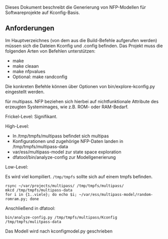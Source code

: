 Dieses Dokument beschreibt die Generierung von NFP-Modellen für
Softwareprojekte auf Kconfig-Basis.

## Anforderungen

Im Hauptverzeichnes (von dem aus die Build-Befehle aufgerufen werden) müssen
sich die Dateien Kconfig und .config befinden. Das Projekt muss die folgenden
Arten von Befehlen unterstützen:

* make
* make cleaan
* make nfpvalues
* Optional: make randconfig

Die konkreten Befehle können über Optionen von bin/explore-kconfig.py
eingestellt werden.

für multipass. NFP
beziehen sich hierbei auf nichtfunktionale Attribute des erzeugten Systemimages,
wie z.B. ROM- oder RAM-Bedarf.

Frickel-Level: Signifikant.

High-Level:

* In /tmp/tmpfs/multipass befindet sich multipas
* Konfigurationen und zugehörige NFP-Daten landen in /tmp/tmpfs/multipass-data
* var/ess/multipass-model zur state space exploration
* dfatool/bin/analyze-config zur Modellgenerierung

Low-Level:

Es wird viel kompiliert. `/tmp/tmpfs` sollte sich auf einem tmpfs befinden.

```
rsync ~/var/projects/multipass/ /tmp/tmpfs/multipass/
mkcd /tmp/tmpfs/multipass-data
for i in {1..viele}; do echo $i; ~/var/ess/multipass-model/random-romram.py; done
```

Anschließend in dfatool:

```
bin/analyze-config.py /tmp/tmpfs/multipass/Kconfig /tmp/tmpfs/mulitpass-data
```

Das Modell wird nach kconfigmodel.py geschrieben
